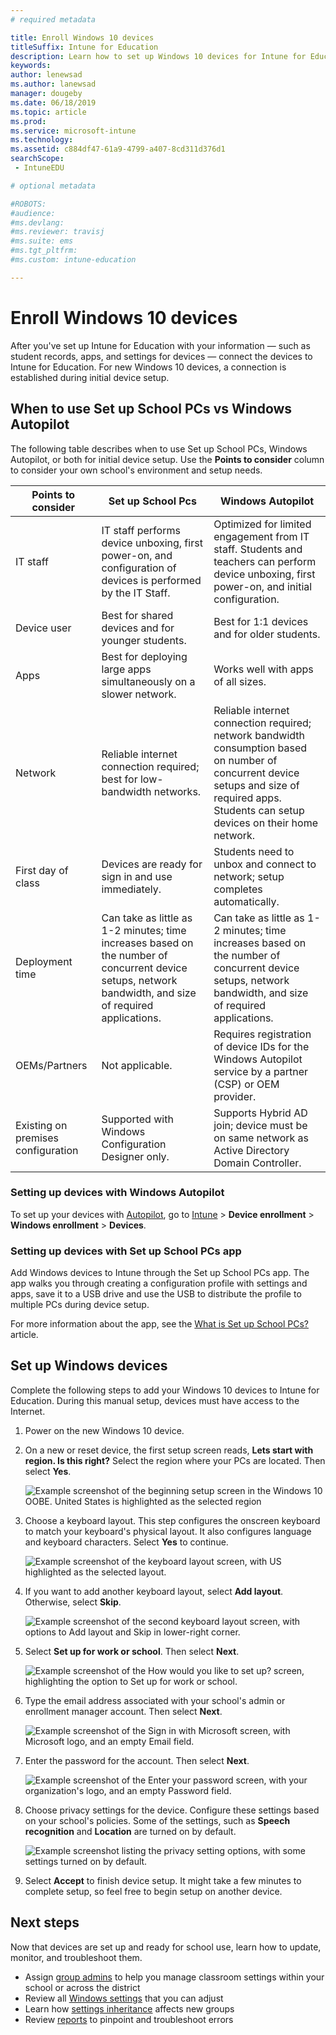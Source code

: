 ```yaml
---
# required metadata

title: Enroll Windows 10 devices
titleSuffix: Intune for Education
description: Learn how to set up Windows 10 devices for Intune for Education.
keywords:
author: lenewsad
ms.author: lanewsad
manager: dougeby
ms.date: 06/18/2019
ms.topic: article
ms.prod:
ms.service: microsoft-intune
ms.technology:
ms.assetid: c884df47-61a9-4799-a407-8cd311d376d1
searchScope:
 - IntuneEDU

# optional metadata

#ROBOTS:
#audience:
#ms.devlang:
#ms.reviewer: travisj
#ms.suite: ems
#ms.tgt_pltfrm:
#ms.custom: intune-education

---
```


# Enroll Windows 10 devices

After you've set up Intune for Education with your information — such as student records, apps, and settings for devices — connect the devices to Intune for Education. For new Windows 10 devices, a connection is established during initial device setup.   

## When to use Set up School PCs vs Windows Autopilot  
The following table describes when to use Set up School PCs, Windows Autopilot, or both for initial device setup. Use the **Points to consider** column to consider your own school's environment and setup needs.  

|Points to consider| Set up School Pcs |Windows Autopilot  |
|---------|---------|---------|  
|IT staff | IT staff performs device unboxing, first power-on, and configuration of devices is performed by the IT Staff.|Optimized for limited engagement from IT staff. Students and teachers can perform device unboxing, first power-on, and initial configuration.|
|Device user|  Best for shared devices and for younger students.|Best for 1:1 devices and for older students.|
|Apps     | Best for deploying large apps simultaneously on a slower network.|Works well with apps of all sizes.| 
|Network | Reliable internet connection required; best for low-bandwidth networks.| Reliable internet connection required; network bandwidth consumption based on number of concurrent device setups and size of required apps. Students can setup devices on their home network.|
|First day of class|Devices are ready for sign in and use immediately.| Students need to unbox and connect to network; setup completes automatically.|
|Deployment time|Can take as little as 1-2 minutes; time increases based on the number of concurrent device setups, network bandwidth, and size of required applications.|Can take as little as 1-2 minutes; time increases based on the number of concurrent device setups, network bandwidth, and size of required applications.|
|OEMs/Partners|Not applicable.  |Requires registration of device IDs for the Windows Autopilot service by a partner (CSP) or OEM provider. |
|Existing on premises configuration| Supported with Windows Configuration Designer only. | Supports Hybrid AD join; device must be on same network as Active Directory Domain Controller.|  
### Setting up devices with Windows Autopilot
 To set up your devices with [Autopilot](https://docs.microsoft.com/windows/deployment/windows-autopilot/windows-autopilot-requirements), go to [Intune](https://devicemanagement.microsoft.com) > **Device enrollment** > **Windows enrollment** > **Devices**.   

### Setting up devices with Set up School PCs app
Add Windows devices to Intune through the Set up School PCs app. The app walks you through creating a configuration profile with settings and apps, save it to a USB drive and use the USB to distribute the profile to multiple PCs during device setup. 

For more information about the app, see the [What is Set up School PCs?](https://docs.microsoft.com/education/windows/use-set-up-school-pcs-app) article. 

## Set up Windows devices  
Complete the following steps to add your Windows 10 devices to Intune for Education. During this manual setup, devices must have access to the Internet. 

1. Power on the new Windows 10 device. 
2. On a new or reset device, the first setup screen reads, **Lets start with region. Is this right?** Select the region where your PCs are located. Then select **Yes**.  

   ![Example screenshot of the beginning setup screen in the Windows 10 OOBE. United States is highlighted as the selected region](./media/RS5_Choose_Region.png)  

3. Choose a keyboard layout. This step configures the onscreen keyboard to match your keyboard's physical layout. It also configures language and keyboard characters. Select **Yes** to continue.  

      ![Example screenshot of the keyboard layout screen, with US highlighted as the selected layout.](./media/RS5_Choose_Keyboard.png)  

4. If you want to add another keyboard layout, select **Add layout**. Otherwise, select **Skip**.   

     ![Example screenshot of the second keyboard layout screen, with options to Add layout and Skip in lower-right corner.](./media/RS5_Second_keyboard.png)  

5. Select **Set up for work or school**. Then select **Next**.  

     ![Example screenshot of the **How would you like to set up?** screen, highlighting the option to Set up for work or school.](./media/RS5_Choose_Setup_Type.png)  

6. Type the email address associated with your school's admin or enrollment manager account. Then select **Next**.  

     ![Example screenshot of the **Sign in with Microsoft** screen, with Microsoft logo, and an empty Email field.](./media/RS5_Sign_In.png)  

7. Enter the password for the account. Then select **Next**.  

     ![Example screenshot of the **Enter your password** screen, with your organization's logo, and an empty Password field.](./media/RS5_Enter_Password.png)  



8. Choose privacy settings for the device. Configure these settings based on your school's policies. Some of the settings, such as **Speech recognition** and **Location** are turned on by default.  

     ![Example screenshot listing the privacy setting options, with some settings turned on by default.](./media/RS5_Choose_Settings.png)  


9. Select **Accept** to finish device setup. It might take a few minutes to complete setup, so feel free to begin setup on another device.  

## Next steps
Now that devices are set up and ready for school use, learn how to update, monitor, and troubleshoot them.   
* Assign [group admins](group-admin-delegate.md) to help you manage classroom settings within your school or across the district
* Review all [Windows settings](all-edu-settings-windows.md) that you can adjust
* Learn how [settings inheritance](settings-inheritance.md) affects new groups
* Review [reports](what-are-reports.md) to pinpoint and troubleshoot errors  

 
